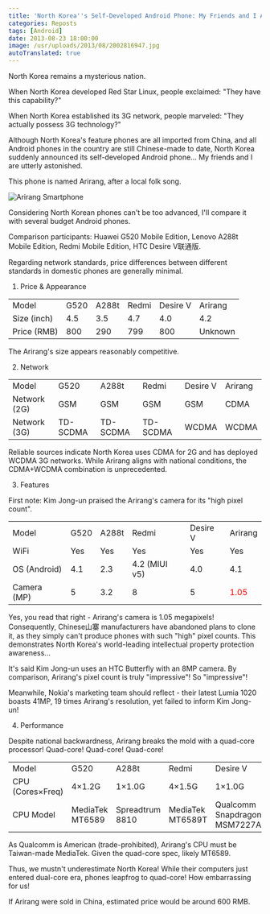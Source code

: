 ```yaml
---
title: 'North Korea''s Self-Developed Android Phone: My Friends and I Are Astonished'
categories: Reposts
tags: [Android]
date: 2013-08-23 18:00:00
image: /usr/uploads/2013/08/2002816947.jpg
autoTranslated: true
---
```



North Korea remains a mysterious nation.

When North Korea developed Red Star Linux, people exclaimed: "They have this capability?"

When North Korea established its 3G network, people marveled: "They actually possess 3G technology?"

Although North Korea's feature phones are all imported from China, and all Android phones in the country are still Chinese-made to date, North Korea suddenly announced its self-developed Android phone... My friends and I are utterly astonished.

This phone is named Arirang, after a local folk song.

![Arirang Smartphone](/usr/uploads/2013/08/2002816947.jpg)

Considering North Korean phones can't be too advanced, I'll compare it with several budget Android phones.

Comparison participants: Huawei G520 Mobile Edition, Lenovo A288t Mobile Edition, Redmi Mobile Edition, HTC Desire V联通版.

Regarding network standards, price differences between different standards in domestic phones are generally minimal.

1. Price & Appearance

<table>
<tr><td>Model</td><td>G520</td><td>A288t</td><td>Redmi</td><td>Desire V</td><td>Arirang</td></tr>
<tr><td>Size (inch)</td><td>4.5</td><td>3.5</td><td>4.7</td><td>4.0</td><td>4.2</td></tr>
<tr><td>Price (RMB)</td><td>800</td><td>290</td><td>799</td><td>800</td><td>Unknown</td></tr>
</table>

The Arirang's size appears reasonably competitive.

2. Network

<table>
<tr><td>Model</td><td>G520</td><td>A288t</td><td>Redmi</td><td>Desire V</td><td>Arirang</td></tr>
<tr><td>Network (2G)</td><td>GSM</td><td>GSM</td><td>GSM</td><td>GSM</td><td>CDMA</td></tr>
<tr><td>Network (3G)</td><td>TD-SCDMA</td><td>TD-SCDMA</td><td>TD-SCDMA</td><td>WCDMA</td><td>WCDMA</td></tr>
</table>

Reliable sources indicate North Korea uses CDMA for 2G and has deployed WCDMA 3G networks. While Arirang aligns with national conditions, the CDMA+WCDMA combination is unprecedented.

3. Features

First note: Kim Jong-un praised the Arirang's camera for its "high pixel count".

<table>
<tr><td>Model</td><td>G520</td><td>A288t</td><td>Redmi</td><td>Desire V</td><td>Arirang</td></tr>
<tr><td>WiFi</td><td>Yes</td><td>Yes</td><td>Yes</td><td>Yes</td><td>Yes</td></tr>
<tr><td>OS (Android)</td><td>4.1</td><td>2.3</td><td>4.2 (MIUI v5)</td><td>4.0</td><td>4.1</td></tr>
<tr><td>Camera (MP)</td><td>5</td><td>3.2</td><td>8</td><td>5</td><td style="color:red">1.05</td></tr>
</table>

Yes, you read that right - Arirang's camera is 1.05 megapixels! Consequently, Chinese山寨 manufacturers have abandoned plans to clone it, as they simply can't produce phones with such "high" pixel counts. This demonstrates North Korea's world-leading intellectual property protection awareness...

It's said Kim Jong-un uses an HTC Butterfly with an 8MP camera. By comparison, Arirang's pixel count is truly "impressive"! So "impressive"!

Meanwhile, Nokia's marketing team should reflect - their latest Lumia 1020 boasts 41MP, 19 times Arirang's resolution, yet failed to inform Kim Jong-un!

4. Performance

Despite national backwardness, Arirang breaks the mold with a quad-core processor! Quad-core! Quad-core! Quad-core!

<table>
<tr><td>Model</td><td>G520</td><td>A288t</td><td>Redmi</td><td>Desire V</td><td>Arirang</td></tr>
<tr><td>CPU (Cores×Freq)</td><td>4×1.2G</td><td>1×1.0G</td><td>4×1.5G</td><td>1×1.0G</td><td>4×?</td></tr>
<tr><td>CPU Model</td><td>MediaTek MT6589</td><td>Spreadtrum 8810</td><td>MediaTek MT6589T</td><td>Qualcomm Snapdragon MSM7227A</td><td>?</td></tr>
</table>

As Qualcomm is American (trade-prohibited), Arirang's CPU must be Taiwan-made MediaTek. Given the quad-core spec, likely MT6589.

Thus, we mustn't underestimate North Korea! While their computers just entered dual-core era, phones leapfrog to quad-core! How embarrassing for us!

If Arirang were sold in China, estimated price would be around 600 RMB.
